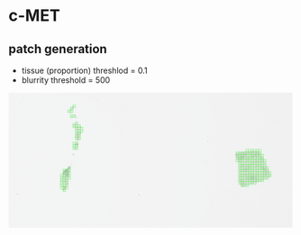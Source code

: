 # c-MET

## patch generation

- tissue (proportion) threshlod = 0.1
- blurrity threshold = 500

<img src = './patch_generation/output/S-LC0001-MET_x400_tissue_th-0.1_blur_th-500_num-210.jpg'>